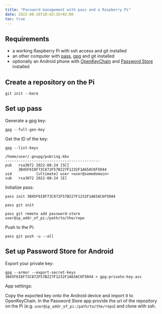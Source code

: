 ```yaml
---
title: "Password management with pass and a Raspberry Pi"
date: 2022-08-28T10:43:35+02:00
toc: true
---
```


## Requirements

* a working Raspberry Pi with ssh access and git installed
* an other computer with [pass](https://www.passwordstore.org/), [gpg](https://www.gnupg.org/) and git installed
* optionally an Android phone with [OpenKeyChain](https://www.openkeychain.org/) and [Password Store](https://passwordstore.app/) installed

## Create a repository on the Pi

```terminal
git init --bare
```

## Set up pass

Generate a gpg key:

```terminal
gpg --full-gen-key
```

Get the ID of the key:

```terminal
gpg --list-keys
```

```text
/home/user/.gnupg/pubring.kbx
-------------------------------------------
pub   rsa3072 2022-08-24 [SC]
      3B45F6I8F73C872F57B227F1232F1A65AC6F5044
uid           [ultimate] user <user@somedomain>
sub   rsa3072 2022-08-24 [E]
```

Initialize pass:

```terminal
pass init 3B45F6I8F73C872F57B227F1232F1A65AC6F5044
```
```terminal
pass git init
```
```terminal
pass git remote add password-store user@ip_addr_of_pi:/path/to/the/repo
```

Push to the Pi:

```
pass git push -u --all
```

## Set up Password Store for Android

Export your private key:

```terminal
gpg --armor --export-secret-keys 3B45F6I8F73C872F57B227F1232F1A65AC6F5044 > gpg-private-key.asc
```

App settings:

Copy the exported key onto the Android device and import it to OpenKeyChain.
In the Password Store app provide the url of the repository on the Pi (e.g. `user@ip_addr_of_pi:/path/to/the/repo`) and clone with ssh.
